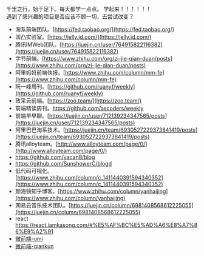 千里之行，始于足下。每天都学一点点。
学起来！！！！！！  
遇到了感兴趣的项目是否应该不顾一切，去尝试改变？

- 淘系前端团队。[https://fed.taobao.org/](https://fed.taobao.org/)
- 凹凸实验室。[https://jelly.jd.com/](https://jelly.jd.com/)
- 腾讯IMWeb团队。[https://juejin.cn/user/764915822116382](https://juejin.cn/user/764915822116382)
- 字节前端。[https://www.zhihu.com/org/zi-jie-qian-duan/posts](https://www.zhihu.com/org/zi-jie-qian-duan/posts)
- 阿里妈妈前端快报。[https://www.zhihu.com/column/mm-fe](https://www.zhihu.com/column/mm-fe)
- 阮一峰周刊。[https://github.com/ruanyf/weekly](https://github.com/ruanyf/weekly)
- 政采云前端。[https://zoo.team/](https://zoo.team/)
- 前端精读周刊。https://github.com/ascoders/weekly
- 前端早早聊。[https://juejin.cn/user/712139234347565/posts](https://juejin.cn/user/712139234347565/posts)
- 阿里巴巴淘系技术。[https://juejin.cn/team/6930527229373841419/posts](https://juejin.cn/team/6930527229373841419/posts)
- 腾讯alloyteam。[http://www.alloyteam.com/page/0/](http://www.alloyteam.com/page/0/)
- https://github.com/yacan8/blog
- https://github.com/SunshowerC/blogd
- 低代码可视化。[https://www.zhihu.com/column/c_1411440391594340352](https://www.zhihu.com/column/c_1411440391594340352)
- 颜海镜知乎博客。[https://www.zhihu.com/column/yanhaijing](https://www.zhihu.com/column/yanhaijing)
- 网易云音乐技术团队。[https://juejin.cn/column/6981408568612225055](https://juejin.cn/column/6981408568612225055)
- react https://react.iamkasong.com/#%E5%AF%BC%E5%AD%A6%E8%A7%86%E9%A2%91
- [微前端-umi](https://umijs.org/)
- [微前端-qiankun](https://qiankun.umijs.org/zh/guide)
